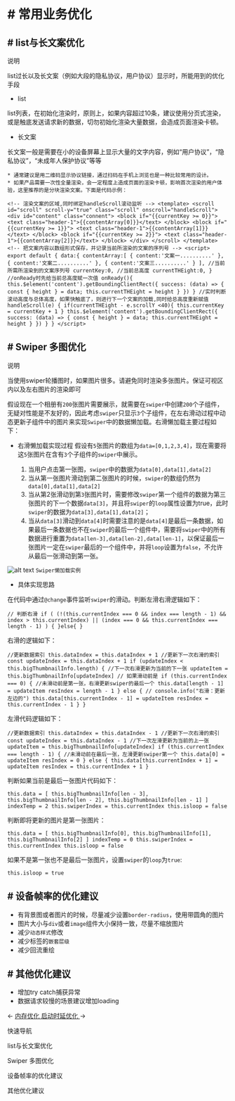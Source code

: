 <!-- 源地址: https://iot.mi.com/vela/quickapp/zh/guide/best-practice/business.html -->

# # 常用业务优化

## # list与长文案优化

说明

list过长以及长文案（例如大段的隐私协议，用户协议）显示时，所能用到的优化手段

  * list

list列表，在初始化渲染时，原则上，如果内容超过10条，建议使用分页式渲染，或是触底发送请求新的数据，切勿初始化渲染大量数据，会造成页面渲染卡顿。

  * 长文案

长文案一般是需要在小的设备屏幕上显示大量的文字内容，例如“用户协议”，“隐私协议”，“未成年人保护协议”等等

    * 通常建议是用二维码显示协议链接，通过扫码在手机上浏览也是一种比较常用的设计。
    * 如果产品需要一次性全量渲染，会一定程度上造成页面的渲染卡顿，影响首次渲染的用户体验，这里推荐的是分块渲染文案。下面是代码示例：

``` <!-- 渲染文案的区域,同时绑定handleScroll滚动监听 --> <template> <scroll id="scroll" scroll-y="true" class="scroll" onscroll="handleScroll"> <div id="content" class="connent"> <block if="{{currentKey >= 0}}"> <text class="header-1">{{contentArray[0]}}</text> </block> <block if="{{currentKey >= 1}}"> <text class="header-1">{{contentArray[1]}}</text> </block> <block if="{{currentKey >= 2}}"> <text class="header-1">{{contentArray[2]}}</text> </block> </div> </scroll> </template> <!-- 把文案内容以数组形式保存，并记录当前所渲染的文案的序列号 --> <script> export default { data:{ contentArray:[ { content:'文案一..........' }, { content:'文案二..........' }, { content:'文案三..........' } ], //当前所需所渲染到的文案序列号 currentKey:0, //当前总高度 currentTHEight:0, } //onReady时先给当前总高度赋一次值 onReady(){ this.$element('content').getBoundingClientRect({ success: (data) => { const { height } = data; this.currentTHEight = height } }) } //实时判断滚动高度与总体高度，如果快触底了，则进行下一个文案的加载,同时给总高度重新赋值 handleScroll(e) { if(currentTHEight - e.scrollY <40){ this.currentKey = currentKey + 1 } this.$element('content').getBoundingClientRect({ success: (data) => { const { height } = data; this.currentTHEight = height } }) } } </script> ```

## # Swiper 多图优化

说明

当使用swiper轮播图时，如果图片很多。请避免同时渲染多张图片。保证可视区内以及左右图片的渲染即可

假设现在一个相册有`200`张图片需要展示，就需要在`swiper`中创建`200`个子组件，无疑对性能是不友好的，因此考虑`swiper`只显示`3`个子组件，在左右滑动过程中动态更新子组件中的图片来实现`Swiper`中的数据懒加载。右滑懒加载主要过程如下：

  * 右滑懒加载实现过程 假设有`5`张图片的数组为`data=[0,1,2,3,4]`，现在需要将这`5`张图片在含有`3`个子组件的`swiper`中展示。

    1. 当用户点击第一张图，`swiper`中的数据为`data[0],data[1],data[2]`
    2. 当从第一张图片滑动到第二张图片的时候，`swiper`的数组仍然为`data[0],data[1],data[2]`
    3. 当从第2张滑动到第`3`张图片时，需要修改`swiper`第一个组件的数据为第三张图片的下一个数据`data[3]`，并且将`swiper`的`loop`属性设置为true，此时`swiper`的数据为`data[3],data[1],data[2]`；
    4. 当从`data[3]`滑动到`data[4]`时需要注意的是`data[4]`是最后一条数据，如果最后一条数据也不在`swiper`的最后一个组件中，需要将`swiper`中的所有数据进行重置为`data[len-3],data[len-2],data[len-1]`，以保证最后一张图片一定在`swiper`最后的一个组件中，并将`loop`设置为`false`，不允许从最后一张滑动到第一张。

![alt text](../../images/business-swiper.1ed151e3.jpg) `Swiper懒加载实例`

  * 具体实现思路

在代码中通过`@change`事件监听`swiper`的滑动。判断左滑右滑逻辑如下：

``` // 判断右滑 if ( (!(this.currentIndex === 0 && index === length - 1) && index > this.currentIndex) || (index === 0 && this.currentIndex === length - 1) ) { }else{ } ```

右滑的逻辑如下：

``` //更新数据索引 this.dataIndex = this.dataIndex + 1 //更新下一次右滑的索引 const updateIndex = this.dataIndex + 1 if (updateIndex < this.bigThumbnailInfo.length) { //下一次右滑更新为当前的下一张 updateItem = this.bigThumbnailInfo[updateIndex] // 如果滑动前是 if (this.currentIndex === 0) { //未滑动前是第一张，右滑更新swiper的最后一个 this.data[length - 1] = updateItem resIndex = length - 1 } else { // console.info("右滑：更新左边的") this.data[this.currentIndex - 1] = updateItem resIndex = this.currentIndex - 1 } } ```

左滑代码逻辑如下：

``` //更新数据索引 this.dataIndex = this.dataIndex - 1 //更新下一次右滑的索引 const updateIndex = this.dataIndex - 1 //下一次左滑更新为当前的上一张 updateItem = this.bigThumbnailInfo[updateIndex] if (this.currentIndex === length - 1) { //未滑动前在最后一张，左滑更新swiper第一个 this.data[0] = updateItem resIndex = 0 } else { this.data[this.currentIndex + 1] = updateItem resIndex = this.currentIndex + 1 } ```

判断如果当前是最后一张图片代码如下：

``` this.data = [ this.bigThumbnailInfo[len - 3], this.bigThumbnailInfo[len - 2], this.bigThumbnailInfo[len - 1] ] indexTemp = 2 this.swiperIndex = this.currentIndex this.isloop = false ```

判断即将更新的图片是第一张图片：

``` this.data = [ this.bigThumbnailInfo[0], this.bigThumbnailInfo[1], this.bigThumbnailInfo[2] ] indexTemp = 0 this.swiperIndex = this.currentIndex this.isloop = false ```

如果不是第一张也不是最后一张图片，设置`swiper`的`loop`为`true`:

``` this.isloop = true ```

## # 设备帧率的优化建议

  * 有背景图或者图片的时候，尽量减少设置`border-radius`，使用带圆角的图片
  * 图片大小与`div`或者`image`组件大小保持一致，尽量不缩放图片
  * 减少`动态样式`修改
  * 减少标签的`嵌套层级`
  * 减少回流重绘

## # 其他优化建议

  * 增加try catch捕获异常
  * 数据请求较慢的场景建议增加loading

← [ 内存优化 ](</vela/quickapp/zh/guide/best-practice/memory.html>) [ 启动时延优化 ](</vela/quickapp/zh/guide/best-practice/start.html>) → 

快速导航

list与长文案优化

Swiper 多图优化

设备帧率的优化建议

其他优化建议
